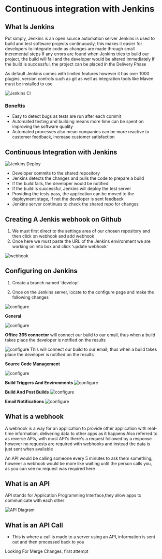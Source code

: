 # Continuous integration with Jenkins


## What Is Jenkins
Put simply, Jenkins is an open source automation server
Jenkins is used to build and test software projects continuously, this makes it easier for developers to integrate code
as changes are made through small incremental steps
If any errors are found when Jenkins tries to build our project, the build will fail and the developer would be
altered immediately
If the build is successful, the project can be placed in the Delivery Phase

As default Jenkins comes with limited features however it has over 1000 plugins, version controls such as git as well
as integration tools like Maven must be installed to use

![Jenkins CI](images/jenkins-integration-life-cycle.png)

### Beneftis
- Easy to detect bugs as tests are run after each commit
- Automated testing and building means more time can be spent on improving the software quality
- Automated processes also mean companies can be more reactive to customer feedback, increase customer satisfaction



## Continuous Integration with Jenkins

![Jenkins Deploy](images/jenkins-build-test-deploy.png)

- Developer commits to the shared repository
- Jenkins detects the changes and pulls the code to prepare a build
- If the build fails, the developer would be notified
- If the build is successful, Jenkins will deploy the test server
- Providing the tests pass, the application can be moved to the deployment stage, if not the developer is sent feedback
- Jenkins server continues to check the shared repo for changes



## Creating A Jenkis webhook on Github

1. We must first direct to the settings area of our chosen repository and then click on webhook and add webhook
2. Once here we must paste the URL of the Jenkins environment we are working on into box and click 'update webhook'

![webhook](images/updating-webhook.png)


## Configuring on Jenkins

1. Create a branch named 'develop' 

2. Once on the Jenkins server, locate to the configure page and make the following changes


![configure](images/configure-page.png)

**General**

![configure](images/build-configure.png)

**Office 365 connector**
will connect our build to our email, thus when a build takes place the developer is notified
on the results

![configure](images/office-connector-configure.png)
This will connect our build to our email, thus when a build takes place the developer is notified
on the results


**Source Code Management**

![configure](images/source-code-management.png)


**Build Triggers And Environments**
![configure](images/build-triggers-and-environment.png)


**Build And Post Builds**
![configure](images/build-and-post-builds.png)


**Email Notifications**
![configure](images/E-mail-notifications.png)


## What is a webhook

A webhook is a way for an application to provide other application with real-time information, delivering data to other
apps as it happens
Also referred to as reverse APIs, with most API's there's a request followed by a response however no requests are
required with webhooks and instead the data is just sent when available

An API would be calling someone every 5 minutes to ask them something, however a webhook would be more like waiting until
the person calls you, as you can see no request was required here

## What is an API

API stands for Application Programming Interface,they allow apps to communicate with each other

![API Diagram](images/api-diagram.png)


## What is an API Call
- This is where a call is made to a server using an API, information is sent out and then processed back to you


Looking For Merge Changes, first attempt

